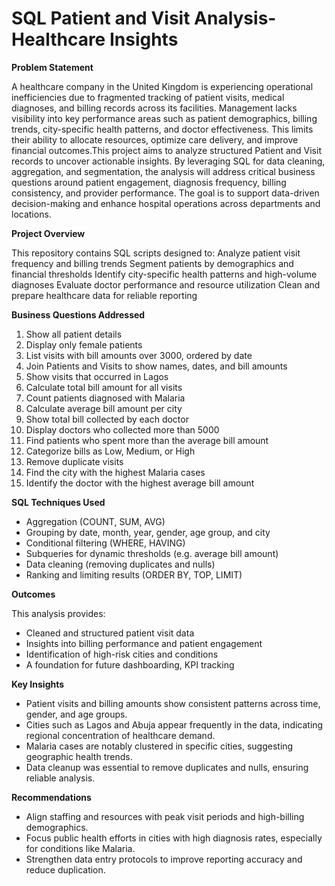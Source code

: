 # SQL Patient and Visit Analysis- Healthcare Insights

**Problem Statement**

A healthcare company in the United Kingdom is experiencing operational inefficiencies due to fragmented tracking of patient visits, medical diagnoses, and billing records across its facilities. Management lacks visibility into key performance areas such as patient demographics, billing trends, city-specific health patterns, and doctor effectiveness. This limits their ability to allocate resources, optimize care delivery, and improve financial outcomes.This project aims to analyze structured Patient and Visit records to uncover actionable insights. By leveraging SQL for data cleaning, aggregation, and segmentation, the analysis will address critical business questions around patient engagement, diagnosis frequency, billing consistency, and provider performance. The goal is to support data-driven decision-making and enhance hospital operations across departments and locations.

**Project Overview**

This repository contains SQL scripts designed to:
 Analyze patient visit frequency and billing trends
 Segment patients by demographics and financial thresholds
 Identify city-specific health patterns and high-volume diagnoses
 Evaluate doctor performance and resource utilization
 Clean and prepare healthcare data for reliable reporting


**Business Questions Addressed**

1. Show all patient details  
2. Display only female patients  
3. List visits with bill amounts over 3000, ordered by date  
4. Join Patients and Visits to show names, dates, and bill amounts  
5. Show visits that occurred in Lagos  
6. Calculate total bill amount for all visits  
7. Count patients diagnosed with Malaria  
8. Calculate average bill amount per city  
9. Show total bill collected by each doctor  
10. Display doctors who collected more than 5000  
11. Find patients who spent more than the average bill amount  
12. Categorize bills as Low, Medium, or High  
13. Remove duplicate visits  
14. Find the city with the highest Malaria cases  
15. Identify the doctor with the highest average bill amount

**SQL Techniques Used**

- Aggregation (COUNT, SUM, AVG)
- Grouping by date, month, year, gender, age group, and city
- Conditional filtering (WHERE, HAVING)
- Subqueries for dynamic thresholds (e.g. average bill amount)
- Data cleaning (removing duplicates and nulls)
- Ranking and limiting results (ORDER BY, TOP, LIMIT)

 **Outcomes**

This analysis provides:
- Cleaned and structured patient visit data
- Insights into billing performance and patient engagement
- Identification of high-risk cities and conditions
- A foundation for future dashboarding, KPI tracking

 **Key Insights**

* Patient visits and billing amounts show consistent patterns across time, gender, and age groups.
* Cities such as Lagos and Abuja appear frequently in the data, indicating regional concentration of healthcare demand.
* Malaria cases are notably clustered in specific cities, suggesting geographic health trends.
* Data cleanup was essential to remove duplicates and nulls, ensuring reliable analysis.

 **Recommendations**

* Align staffing and resources with peak visit periods and high-billing demographics.
* Focus public health efforts in cities with high diagnosis rates, especially for conditions like Malaria.
* Strengthen data entry protocols to improve reporting accuracy and reduce duplication.
